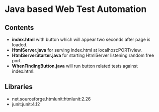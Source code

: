 # Java based Web Test Automation

## Contents
- **index.html** with button which will appear two seconds after page is loaded.
- **HtmlServer.java** for serving index.html at localhost:PORT/view.
- **HtmlServerStarter.java** for starting HtmlServer listening random free port.
- **WhenFindingButton.java** will run button related tests against index.html.

## Libraries
- net.sourceforge.htmlunit:htmlunit:2.26
- junit:junit:4.12